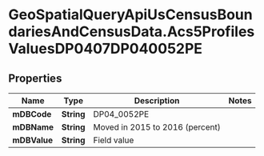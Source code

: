 # GeoSpatialQueryApiUsCensusBoundariesAndCensusData.Acs5ProfilesValuesDP0407DP040052PE

## Properties

Name | Type | Description | Notes
------------ | ------------- | ------------- | -------------
**mDBCode** | **String** | DP04_0052PE | 
**mDBName** | **String** | Moved in 2015 to 2016 (percent) | 
**mDBValue** | **String** | Field value | 



